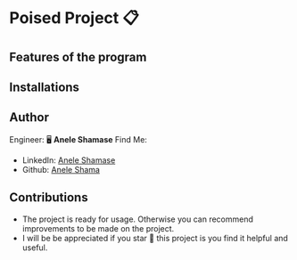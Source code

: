 # Poised Project 📋

## Features of the program

## Installations

## Author
Engineer:  🖥 **Anele Shamase**
Find Me:
* LinkedIn: [Anele Shamase](https://www.linkedin.com/in/anele-shamase-133a73228/)
* Github: [Anele Shama](https://github.com/AneleShama)

## Contributions
* The project is ready for usage. Otherwise you can recommend improvements to be made on the project.
* I will be be appreciated if you star 🌟 this project is you find it helpful and useful.
